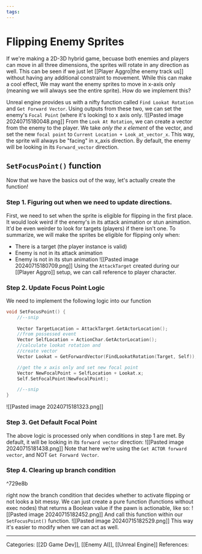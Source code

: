 ```yaml
---
tags:
---
```

# Flipping Enemy Sprites
If we're making a 2D-3D hybrid game, becuase both enemies and players can move in all three dimensions, the sprites will rotate in any direction as well. This can be seen if we just let [[Player Aggro|the enemy track us]] without having any additional constraint to movement. While this can make a cool effect, We may want the enemy sprites to move in x-axis only (meaning we will always see the entire sprite). How do we implement this?

Unreal engine provides us with a nifty function called `Find Lookat Rotation` and `Get Forward Vector`. Using outputs from these two, we can set the enemy's `Focal Point` (where it's looking) to x axis only.
![[Pasted image 20240715180048.png]]
From the `Look At Rotation`, we can create a vector from the enemy to the player. We take _only the x element_ of the vector, and set the new `focal point` to `Current Location + Look_at_vector_x`. This way, the sprite will always be "facing" in x_axis direction. By default, the enemy will be looking in its `Forward_vector` direction.

## `SetFocusPoint()` function
Now that we have the basics out of the way, let's actually create the function!

### Step 1. Figuring out when we need to update directions.
First, we need to set when the sprite is eligible for flipping in the first place. It would look weird if the enemy's in its attack animation or stun animation. It'd be even weirder to look for targets (players) if there isn't one. To summarize, we will make the sprites be eligible for flipping only when:
- There is a target (the player instance is valid)
- Enemy is not in its attack animation
- Enemy is not in its stun animation
![[Pasted image 20240715180709.png]]
Using the `AttackTarget` created during our [[Player Aggro]] setup, we can call reference to player character.

### Step 2. Update Focus Point Logic
We need to implement the following logic into our function
```C++
void SetFocusPoint() {
	//--snip
	
	Vector TargetLocation = AttackTarget.GetActorLocation();
	//from possessed event
	Vector SelfLocation = ActionChar.GetActorLocation(); 
	//calculate lookat rotation and
	//create vector
	Vector Lookat = GetForwardVector(FindLookatRotation(Target, Self));

	//get the x axis only and set new focal point
	Vector NewFocalPoint = SelfLocation + Lookat.x;
	Self.SetFocalPoint(NewFocalPoint);

	//--snip
}
```

![[Pasted image 20240715181323.png]]

### Step 3. Get Default Focal Point
The above logic is processed only when conditions in step 1 are met. By default, it will be looking in its `forward vector` direction:
![[Pasted image 20240715181438.png]]
Note that here we're using the `Get ACTOR forward vector`, and NOT `Get Forward Vector`.

### Step 4. Clearing up branch condition

^729e8b

right now the branch condition that decides whether to activate flipping or not looks a bit messy. We can just create a pure function (functions without exec nodes) that returns a Boolean value if the pawn is actionable, like so:
![[Pasted image 20240715182452.png]]
And call this function within our `SetFocusPoint()` function.
![[Pasted image 20240715182529.png]]
This way it's easier to modify when we can act as well.


---
Categories: [[2D Game Dev]], [[Enemy AI]], [[Unreal Engine]]
References:
